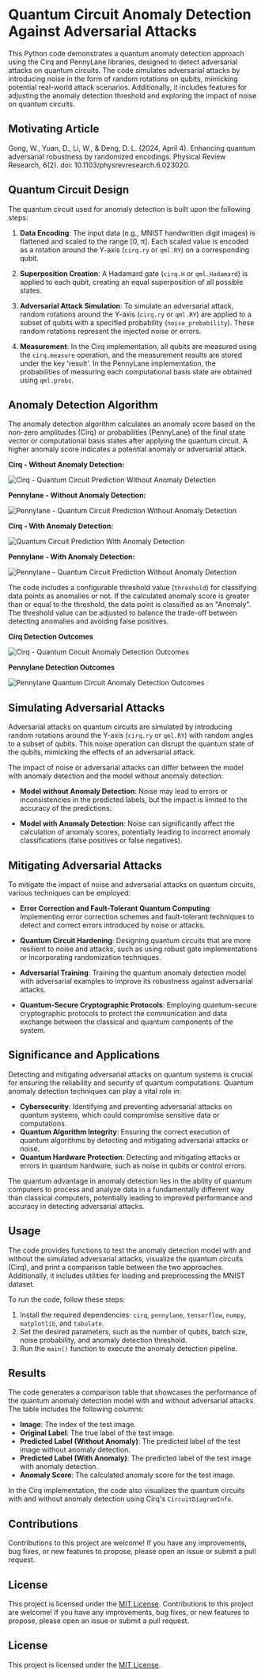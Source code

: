 # Quantum Circuit Anomaly Detection Against Adversarial Attacks

This Python code demonstrates a quantum anomaly detection approach using the Cirq and PennyLane libraries, designed to detect adversarial attacks on quantum circuits. The code simulates adversarial attacks by introducing noise in the form of random rotations on qubits, mimicking potential real-world attack scenarios. Additionally, it includes features for adjusting the anomaly detection threshold and exploring the impact of noise on quantum circuits.

## Motivating Article
Gong, W., Yuan, D., Li, W., & Deng, D. L. (2024, April 4). Enhancing quantum adversarial robustness by randomized encodings. Physical Review Research, 6(2). doi: 10.1103/physrevresearch.6.023020.

## Quantum Circuit Design

The quantum circuit used for anomaly detection is built upon the following steps:

1. **Data Encoding**: The input data (e.g., MNIST handwritten digit images) is flattened and scaled to the range [0, π]. Each scaled value is encoded as a rotation around the Y-axis (`cirq.ry` or `qml.RY`) on a corresponding qubit.

2. **Superposition Creation**: A Hadamard gate (`cirq.H` or `qml.Hadamard`) is applied to each qubit, creating an equal superposition of all possible states.

3. **Adversarial Attack Simulation**: To simulate an adversarial attack, random rotations around the Y-axis (`cirq.ry` or `qml.RY`) are applied to a subset of qubits with a specified probability (`noise_probability`). These random rotations represent the injected noise or errors.

4. **Measurement**: In the Cirq implementation, all qubits are measured using the `cirq.measure` operation, and the measurement results are stored under the key 'result'. In the PennyLane implementation, the probabilities of measuring each computational basis state are obtained using `qml.probs`.

## Anomaly Detection Algorithm

The anomaly detection algorithm calculates an anomaly score based on the non-zero amplitudes (Cirq) or probabilities (PennyLane) of the final state vector or computational basis states after applying the quantum circuit. A higher anomaly score indicates a potential anomaly or adversarial attack.

**Cirq - Without Anomaly Detection:**

![Cirq - Quantum Circuit Prediction Without Anomaly Detection](https://github.com/ericyoc/quantum-circuit-anomaly-detection/blob/main/without_det_qan_circ.jpg)


**Pennylane - Without Anomaly Detection:**

![Pennylane - Quantum Circuit Prediction Without Anomaly Detection](https://github.com/ericyoc/quantum-circuit-anomaly-detection/blob/main/without_quant_det_pennylane.jpg)

**Cirq - With Anomaly Detection:**

![Quantum Circuit Prediction With Anomaly Detection](https://github.com/ericyoc/quantum-circuit-anomaly-detection/blob/main/with_det_qant_cir.jpg)

**Pennylane - With Anomaly Detection:**

![Pennylane - Quantum Circuit Prediction Without Anomaly Detection](https://github.com/ericyoc/quantum-circuit-anomaly-detection/blob/main/with_det_quant_pennylane.jpg)


The code includes a configurable threshold value (`threshold`) for classifying data points as anomalies or not. If the calculated anomaly score is greater than or equal to the threshold, the data point is classified as an "Anomaly". The threshold value can be adjusted to balance the trade-off between detecting anomalies and avoiding false positives.

**Cirq Detection Outcomes**

![Cirq - Quantum Circuit Anomaly Detection Outcomes](https://github.com/ericyoc/quantum-circuit-anomaly-detection/blob/main/quant_circ_anom_det_table.jpg) 


**Pennylane Detection Outcomes**

![Pennylane Quantum Circuit Anomaly Detection Outcomes](https://github.com/ericyoc/quantum-circuit-anomaly-detection/blob/main/pennylane_table.jpg) 



## Simulating Adversarial Attacks

Adversarial attacks on quantum circuits are simulated by introducing random rotations around the Y-axis (`cirq.ry` or `qml.RY`) with random angles to a subset of qubits. This noise operation can disrupt the quantum state of the qubits, mimicking the effects of an adversarial attack.

The impact of noise or adversarial attacks can differ between the model with anomaly detection and the model without anomaly detection:

- **Model without Anomaly Detection**: Noise may lead to errors or inconsistencies in the predicted labels, but the impact is limited to the accuracy of the predictions.

- **Model with Anomaly Detection**: Noise can significantly affect the calculation of anomaly scores, potentially leading to incorrect anomaly classifications (false positives or false negatives).

## Mitigating Adversarial Attacks

To mitigate the impact of noise and adversarial attacks on quantum circuits, various techniques can be employed:

- **Error Correction and Fault-Tolerant Quantum Computing**: Implementing error correction schemes and fault-tolerant techniques to detect and correct errors introduced by noise or attacks.

- **Quantum Circuit Hardening**: Designing quantum circuits that are more resilient to noise and attacks, such as using robust gate implementations or incorporating randomization techniques.

- **Adversarial Training**: Training the quantum anomaly detection model with adversarial examples to improve its robustness against adversarial attacks.

- **Quantum-Secure Cryptographic Protocols**: Employing quantum-secure cryptographic protocols to protect the communication and data exchange between the classical and quantum components of the system.

## Significance and Applications

Detecting and mitigating adversarial attacks on quantum systems is crucial for ensuring the reliability and security of quantum computations. Quantum anomaly detection techniques can play a vital role in:

- **Cybersecurity**: Identifying and preventing adversarial attacks on quantum systems, which could compromise sensitive data or computations.
- **Quantum Algorithm Integrity**: Ensuring the correct execution of quantum algorithms by detecting and mitigating adversarial attacks or noise.
- **Quantum Hardware Protection**: Detecting and mitigating attacks or errors in quantum hardware, such as noise in qubits or control errors.

The quantum advantage in anomaly detection lies in the ability of quantum computers to process and analyze data in a fundamentally different way than classical computers, potentially leading to improved performance and accuracy in detecting adversarial attacks.

## Usage

The code provides functions to test the anomaly detection model with and without the simulated adversarial attacks, visualize the quantum circuits (Cirq), and print a comparison table between the two approaches. Additionally, it includes utilities for loading and preprocessing the MNIST dataset.

To run the code, follow these steps:

1. Install the required dependencies: `cirq`, `pennylane`, `tensorflow`, `numpy`, `matplotlib`, and `tabulate`.
2. Set the desired parameters, such as the number of qubits, batch size, noise probability, and anomaly detection threshold.
3. Run the `main()` function to execute the anomaly detection pipeline.

## Results

The code generates a comparison table that showcases the performance of the quantum anomaly detection model with and without adversarial attacks. The table includes the following columns:

- **Image**: The index of the test image.
- **Original Label**: The true label of the test image.
- **Predicted Label (Without Anomaly)**: The predicted label of the test image without anomaly detection.
- **Predicted Label (With Anomaly)**: The predicted label of the test image with anomaly detection.
- **Anomaly Score**: The calculated anomaly score for the test image.

In the Cirq implementation, the code also visualizes the quantum circuits with and without anomaly detection using Cirq's `CircuitDiagramInfo`.

## Contributions

Contributions to this project are welcome! If you have any improvements, bug fixes, or new features to propose, please open an issue or submit a pull request.

## License

This project is licensed under the [MIT License](LICENSE).
Contributions to this project are welcome! If you have any improvements, bug fixes, or new features to propose, please open an issue or submit a pull request.

## License

This project is licensed under the [MIT License](LICENSE).
